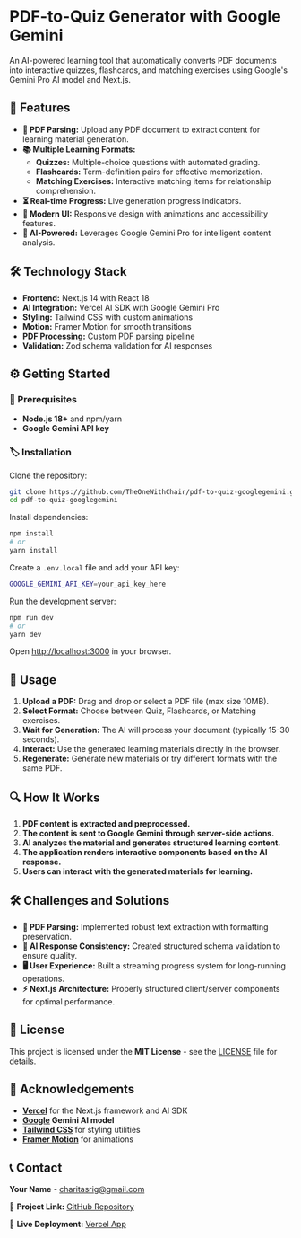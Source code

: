 # PDF-to-Quiz Generator with Google Gemini  

An AI-powered learning tool that automatically converts PDF documents into interactive quizzes, flashcards, and matching exercises using Google's Gemini Pro AI model and Next.js.  

## 🚀 Features  

- **📝 PDF Parsing:** Upload any PDF document to extract content for learning material generation.  
- **📚 Multiple Learning Formats:**  
  - **Quizzes:** Multiple-choice questions with automated grading.  
  - **Flashcards:** Term-definition pairs for effective memorization.  
  - **Matching Exercises:** Interactive matching items for relationship comprehension.  
- **⏳ Real-time Progress:** Live generation progress indicators.  
- **🎨 Modern UI:** Responsive design with animations and accessibility features.  
- **🧠 AI-Powered:** Leverages Google Gemini Pro for intelligent content analysis.  

## 🛠️ Technology Stack  

- **Frontend:** Next.js 14 with React 18  
- **AI Integration:** Vercel AI SDK with Google Gemini Pro  
- **Styling:** Tailwind CSS with custom animations  
- **Motion:** Framer Motion for smooth transitions  
- **PDF Processing:** Custom PDF parsing pipeline  
- **Validation:** Zod schema validation for AI responses  

## ⚙️ Getting Started  

### 📌 Prerequisites  

- **Node.js 18+** and npm/yarn  
- **Google Gemini API key**  

### 🏷️ Installation  

Clone the repository:  
```sh
git clone https://github.com/TheOneWithChair/pdf-to-quiz-googlegemini.git
cd pdf-to-quiz-googlegemini
```

Install dependencies:  
```sh
npm install
# or
yarn install
```

Create a `.env.local` file and add your API key:  
```sh
GOOGLE_GEMINI_API_KEY=your_api_key_here
```

Run the development server:  
```sh
npm run dev
# or
yarn dev
```

Open [http://localhost:3000](http://localhost:3000) in your browser.  

## 🎯 Usage  

1. **Upload a PDF:** Drag and drop or select a PDF file (max size 10MB).  
2. **Select Format:** Choose between Quiz, Flashcards, or Matching exercises.  
3. **Wait for Generation:** The AI will process your document (typically 15-30 seconds).  
4. **Interact:** Use the generated learning materials directly in the browser.  
5. **Regenerate:** Generate new materials or try different formats with the same PDF.  

## 🔍 How It Works  

1. **PDF content is extracted and preprocessed.**  
2. **The content is sent to Google Gemini through server-side actions.**  
3. **AI analyzes the material and generates structured learning content.**  
4. **The application renders interactive components based on the AI response.**  
5. **Users can interact with the generated materials for learning.**  

## 🛠️ Challenges and Solutions  

- **📝 PDF Parsing:** Implemented robust text extraction with formatting preservation.  
- **🤖 AI Response Consistency:** Created structured schema validation to ensure quality.  
- **🖥️ User Experience:** Built a streaming progress system for long-running operations.  
- **⚡ Next.js Architecture:** Properly structured client/server components for optimal performance.  

## 📜 License  

This project is licensed under the **MIT License** - see the [LICENSE](LICENSE) file for details.  

## 🙌 Acknowledgements  

- **[Vercel](https://vercel.com/)** for the Next.js framework and AI SDK  
- **[Google](https://ai.google/) Gemini AI model**  
- **[Tailwind CSS](https://tailwindcss.com/)** for styling utilities  
- **[Framer Motion](https://www.framer.com/motion/)** for animations  

## 📞 Contact  

**Your Name** - [charitasrig@gmail.com](mailto:charitasrig@gmail.com)  

📌 **Project Link:** [GitHub Repository](https://github.com/TheOneWithChair/pdf-to-quiz-googlegemini)  

🚀 **Live Deployment:** [Vercel App](https://pdf-to-quiz-googlegemini.vercel.app)  
